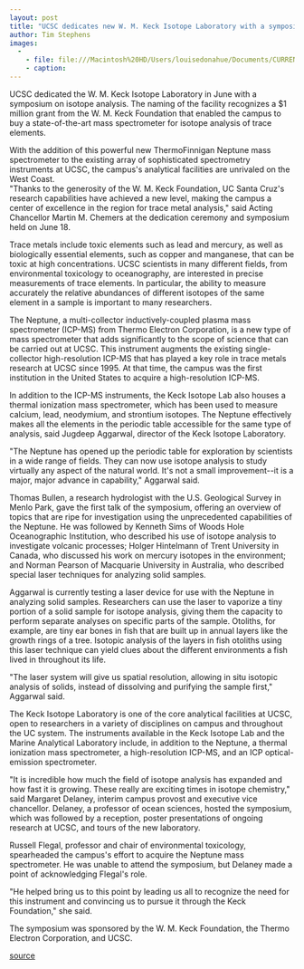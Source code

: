```yaml
---
layout: post
title: "UCSC dedicates new W. M. Keck Isotope Laboratory with a symposium on isotope analysis"
author: Tim Stephens
images:
  -
    - file: file:///Macintosh%20HD/Users/louisedonahue/Documents/CURRENTS%20FILES/%20currents/03-04/art/delaney_chemers.04-06-28.jpg
    - caption: 
---
```


UCSC dedicated the W. M. Keck Isotope Laboratory in June with a symposium on isotope analysis. The naming of the facility recognizes a $1 million grant from the W. M. Keck Foundation that enabled the campus to buy a state-of-the-art mass spectrometer for isotope analysis of trace elements.   

With the addition of this powerful new ThermoFinnigan Neptune mass spectrometer to the existing array of sophisticated spectrometry instruments at UCSC, the campus's analytical facilities are unrivaled on the West Coast.   
"Thanks to the generosity of the W. M. Keck Foundation, UC Santa Cruz's research capabilities have achieved a new level, making the campus a center of excellence in the region for trace metal analysis," said Acting Chancellor Martin M. Chemers at the dedication ceremony and symposium held on June 18.  

Trace metals include toxic elements such as lead and mercury, as well as biologically essential elements, such as copper and manganese, that can be toxic at high concentrations. UCSC scientists in many different fields, from environmental toxicology to oceanography, are interested in precise measurements of trace elements. In particular, the ability to measure accurately the relative abundances of different isotopes of the same element in a sample is important to many researchers.   

The Neptune, a multi-collector inductively-coupled plasma mass spectrometer (ICP-MS) from Thermo Electron Corporation, is a new type of mass spectrometer that adds significantly to the scope of science that can be carried out at UCSC. This instrument augments the existing single-collector high-resolution ICP-MS that has played a key role in trace metals research at UCSC since 1995. At that time, the campus was the first institution in the United States to acquire a high-resolution ICP-MS.   

In addition to the ICP-MS instruments, the Keck Isotope Lab also houses a thermal ionization mass spectrometer, which has been used to measure calcium, lead, neodymium, and strontium isotopes. The Neptune effectively makes all the elements in the periodic table accessible for the same type of analysis, said Jugdeep Aggarwal, director of the Keck Isotope Laboratory.  

"The Neptune has opened up the periodic table for exploration by scientists in a wide range of fields. They can now use isotope analysis to study virtually any aspect of the natural world. It's not a small improvement--it is a major, major advance in capability," Aggarwal said.   

Thomas Bullen, a research hydrologist with the U.S. Geological Survey in Menlo Park, gave the first talk of the symposium, offering an overview of topics that are ripe for investigation using the unprecedented capabilities of the Neptune. He was followed by Kenneth Sims of Woods Hole Oceanographic Institution, who described his use of isotope analysis to investigate volcanic processes; Holger Hintelmann of Trent University in Canada, who discussed his work on mercury isotopes in the environment; and Norman Pearson of Macquarie University in Australia, who described special laser techniques for analyzing solid samples.   

Aggarwal is currently testing a laser device for use with the Neptune in analyzing solid samples. Researchers can use the laser to vaporize a tiny portion of a solid sample for isotope analysis, giving them the capacity to perform separate analyses on specific parts of the sample. Otoliths, for example, are tiny ear bones in fish that are built up in annual layers like the growth rings of a tree. Isotopic analysis of the layers in fish otoliths using this laser technique can yield clues about the different environments a fish lived in throughout its life.  

"The laser system will give us spatial resolution, allowing in situ isotopic analysis of solids, instead of dissolving and purifying the sample first," Aggarwal said.  

The Keck Isotope Laboratory is one of the core analytical facilities at UCSC, open to researchers in a variety of disciplines on campus and throughout the UC system. The instruments available in the Keck Isotope Lab and the Marine Analytical Laboratory include, in addition to the Neptune, a thermal ionization mass spectrometer, a high-resolution ICP-MS, and an ICP optical-emission spectrometer.   

"It is incredible how much the field of isotope analysis has expanded and how fast it is growing. These really are exciting times in isotope chemistry," said Margaret Delaney, interim campus provost and executive vice chancellor. Delaney, a professor of ocean sciences, hosted the symposium, which was followed by a reception, poster presentations of ongoing research at UCSC, and tours of the new laboratory.   

Russell Flegal, professor and chair of environmental toxicology, spearheaded the campus's effort to acquire the Neptune mass spectrometer. He was unable to attend the symposium, but Delaney made a point of acknowledging Flegal's role.  

"He helped bring us to this point by leading us all to recognize the need for this instrument and convincing us to pursue it through the Keck Foundation," she said.  

The symposium was sponsored by the W. M. Keck Foundation, the Thermo Electron Corporation, and UCSC.  

[source](http://www1.ucsc.edu/currents/03-04/06-28/keck.html "Permalink to keck")
